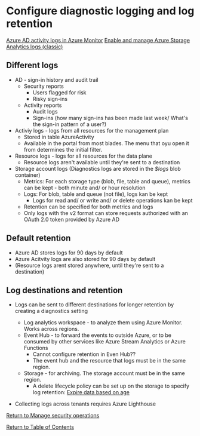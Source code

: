 # Configure diagnostic logging and log retention

[Azure AD activity logs in Azure Monitor](https://docs.microsoft.com/en-us/azure/active-directory/reports-monitoring/concept-activity-logs-azure-monitor)
[Enable and manage Azure Storage Analytics logs (classic)](https://docs.microsoft.com/en-us/azure/storage/common/manage-storage-analytics-logs?tabs=azure-portal)

## Different logs

* AD - sign-in history and audit trail
   * Security reports
      * Users flagged for risk
      * Risky sign-ins
   * Activity reports
      * Audit logs
      * Sign-ins (how many sign-ins has been made last week/ What's the sign-in pattern of a user?)
* Activiy logs - logs from all resources for the management plan 
   * Stored in table AzureActivity
   * Available in the portal from most blades. The menu that oyu open it from determines the initial filter. 
* Resource logs - logs for all resources for the data plane
   * Resource logs aren't available until they're sent to a destination
* Storage account logs (Diagnostics logs are stored in the _$logs_ blob container)
   * Metrics: For each storage type (blob, file, table and queue), metrics can be kept - both minute and/ or hour resolution
   * Logs: For blob, table and queue (not file), logs kan be kept
      * Logs for read and/ or write and/ or delete operations kan be kept
   * Retention can be specified for both metrics and logs
   * Only logs with the v2 format can store requests authorized with an OAuth 2.0 token provided by Azure AD

## Default retention

* Azure AD stores logs for 90 days by default
* Azure Acitvity logs are also stored for 90 days by default
* (Resource logs arent stored anywhere, until they're sent to a destination)

## Log destinations and retention

* Logs can be sent to different destinations for longer retention by creating a diagnostics setting
   * Log analytics workspace - to analyze them using Azure Monitor. Works across regions.
   * Event Hub - to forward the events to outside Azure, or to be consumed by other services like Azure Stream Analytics or Azure Functions
      * Cannot configure retention in Even Hub??
      * The event hub and the resource that logs must be in the same region.
   * Storage - for archiving. The storage account must be in the same region.
      * A delete lifecycle policy can be set up on the storage to specify log retention: [Expire data based on age](https://docs.microsoft.com/en-us/azure/storage/blobs/storage-lifecycle-management-concepts?tabs=azure-portal#expire-data-based-on-age)


* Collecting logs across tenants requires Azure Lighthouse

[Return to Manage security operations](README.md)

[Return to Table of Contents](../README.md)